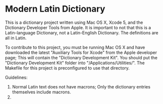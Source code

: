 Modern Latin Dictionary
=======================

This is a dictionary project written using Mac OS X, Xcode 5, and the Dictionary
Developer Tools from Apple. It is important to not that this is a Latin-language
Dictionary, not a Latin-English Dictionary. The definitions are all in Latin.

To contribute to this project, you must be running Mac OS X and have downloaded
the latest "Auxiliary Tools for Xcode" from the Apple developer page; This will
contain the "Dictionary Development Kit". You should put the "Dictionary
Development Kit" folder into "/Applications/Utilities/". The Makefile for this
project is preconfigured to use that directory.

Guidelines:
  1. Normal Latin text does not have macrons; Only the dictionary entries
  themselves include macrons.
  2. 
